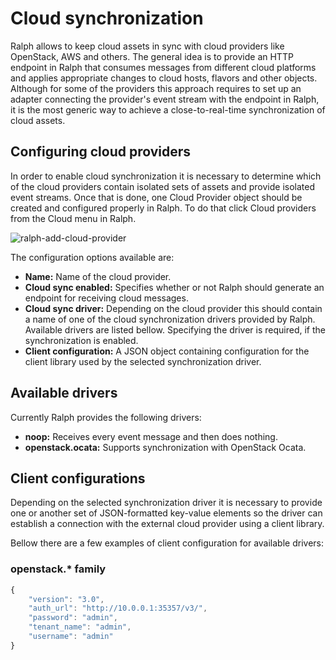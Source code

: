 # Cloud synchronization

Ralph allows to keep cloud assets in sync with cloud providers like OpenStack,
AWS and others. The general idea is to provide an HTTP endpoint in Ralph that
consumes messages from different cloud platforms and applies appropriate
changes to cloud hosts, flavors and other objects. Although for some of the
providers this approach requires to set up an adapter connecting the provider's
event stream with the endpoint in Ralph, it is the most generic way to achieve
a close-to-real-time synchronization of cloud assets.

## Configuring cloud providers

In order to enable cloud synchronization it is necessary to determine which of
the cloud providers contain isolated sets of assets and provide isolated event
streams. Once that is done, one Cloud Provider object should be created and
configured properly in Ralph. To do that click Cloud providers from the Cloud
menu in Ralph.

![ralph-add-cloud-provider](/img/ralph-add-cloud-provider.png "Add cloud provider")

The configuration options available are:

* **Name:** Name of the cloud provider.
* **Cloud sync enabled:** Specifies whether or not Ralph should generate an
  endpoint for receiving cloud messages.
* **Cloud sync driver:** Depending on the cloud provider this should contain a
  name of one of the cloud synchronization drivers provided by Ralph. Available
  drivers are listed bellow. Specifying the driver is required, if the
  synchronization is enabled.
* **Client configuration:** A JSON object containing configuration for the
  client library used by the selected synchronization driver.


## Available drivers

Currently Ralph provides the following drivers:

* **noop:** Receives every event message and then does nothing.
* **openstack.ocata:** Supports synchronization with OpenStack Ocata.

## Client configurations

Depending on the selected synchronization driver it is necessary to provide
one or another set of JSON-formatted key-value elements so the driver can
establish a connection with the external cloud provider using a client library.

Bellow there are a few examples of client configuration for available drivers:

### openstack.\* family

```javascript
{
    "version": "3.0",
    "auth_url": "http://10.0.0.1:35357/v3/",
    "password": "admin",
    "tenant_name": "admin",
    "username": "admin"
}
```

